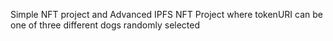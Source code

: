 Simple NFT project and
Advanced IPFS NFT Project where tokenURI can be one of three different dogs randomly selected
